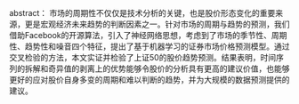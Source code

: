 abstract：
市场的周期性不仅仅是技术分析的关键，也是股价形态变化的重要来源，更是宏观经济未来趋势的判断因素之一。针对市场的周期与趋势的预测，我们借助Facebook的开源算法，引入了神经网络思想，考虑到了市场的季节性、周期性、趋势性和噪音四个特征，提出了基于机器学习的证券市场价格预测模型。通过交叉检验的方法，本文实证并检验了上证50的股价趋势预测。结果表明，时间序列的拆解和奇异值的剥离上的优势能够令股价的分析具有更高的建议价值，也能够更好的应对股价自身多变的周期和难以判断的趋势，并为大规模的数据预测提供的建议。
